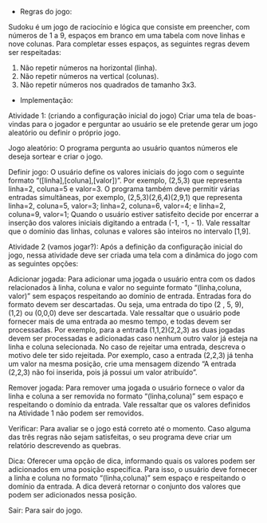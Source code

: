 - Regras do jogo:

Sudoku é um jogo de raciocínio e lógica que consiste em preencher, com
números de 1 a 9, espaços em branco em uma tabela com nove linhas e nove
colunas. Para completar esses espaços, as seguintes regras devem ser
respeitadas:

1. Não repetir números na horizontal (linha).
2. Não repetir números na vertical (colunas).
3. Não repetir números nos quadrados de tamanho 3x3.

-  Implementação:

Atividade 1: (criando a configuração inicial do jogo)
Criar uma tela de boas-vindas para o jogador e perguntar ao usuário se
ele pretende gerar um jogo aleatório ou definir o próprio jogo.

Jogo aleatório:
O programa pergunta ao usuário quantos números ele deseja sortear e
criar o jogo.

Definir jogo:
O usuário define os valores iniciais do jogo com o seguinte formato
“([linha],[coluna],[valor])”. Por exemplo, (2,5,3) que representa
linha=2, coluna=5 e valor=3. O programa também deve permitir várias
entradas simultâneas, por exemplo, (2,5,3)(2,6,4)(2,9,1) que representa
linha=2, coluna=5, valor=3; linha=2, coluna=6, valor=4; e linha=2,
coluna=9, valor=1;
Quando o usuário estiver satisfeito decide por encerrar a inserção
dos valores iniciais digitando a entrada (-1, -1, - 1). Vale ressaltar
que o domínio das linhas, colunas e valores são inteiros no intervalo
[1,9].

Atividade 2 (vamos jogar?):
Após a definição da configuração inicial do jogo, nessa atividade deve
ser criada uma tela com a dinâmica do jogo com as seguintes opções:

Adicionar jogada: 
Para adicionar uma jogada o usuário entra com os dados relacionados
à linha, coluna e valor no seguinte formato “(linha,coluna, valor)” sem
espaços respeitando ao domínio de entrada. Entradas fora do formato
devem ser descartadas. Ou seja, uma entrada do tipo (2 , 5, 9), (1,2) ou
(0,0,0) deve ser descartada. 
Vale ressaltar que o usuário pode fornecer mais de uma entrada ao
mesmo tempo, e todas devem ser processadas. Por exemplo, para a entrada
(1,1,2)(2,2,3) as duas jogadas devem ser processadas e adicionadas caso
nenhum outro valor já esteja na linha e coluna selecionada. No caso de
rejeitar uma entrada, descreva o motivo dele ter sido rejeitada. Por
exemplo, caso a entrada (2,2,3) já tenha um valor na mesma posição, crie
uma mensagem dizendo “A entrada (2,2,3) não foi inserida, pois já possui
um valor atribuído”.

Remover jogada:
Para remover uma jogada o usuário fornece o valor da linha e coluna
a ser removida no formato “(linha,coluna)” sem espaço e respeitando o
domínio da entrada. Vale ressaltar que os valores definidos na Atividade
1 não podem ser removidos.

Verificar:
Para avaliar se o jogo está correto até o momento. Caso alguma das
três regras não sejam satisfeitas, o seu programa deve criar um
relatório descrevendo as quebras.

Dica:
Oferecer uma opção de dica, informando quais os valores podem ser
adicionados em uma posição específica. Para isso, o usuário deve
fornecer a linha e coluna no formato “(linha,coluna)” sem espaço e
respeitando o domínio da entrada. A dica deverá retornar o conjunto dos
valores que podem ser adicionados nessa posição.

Sair:
Para sair do jogo.
